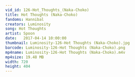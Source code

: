 ```yaml
---
vid_id: 126-Hot_Thoughts_(Naka-Choko)
title: Hot Thoughts (Naka-Choko)
fandoms: Hannibal
creators: Luminosity
song: Hot Thoughts
artist: Spoon
date:   2017-04-14 10:00:00
thumbnail: Luminosity-126-Hot Thoughts (Naka-Choko).jpg
barcode: Luminosity-126-Hot Thoughts (Naka-Choko).png
mp4name: Luminosity-126-Hot Thoughts (Naka-Choko).m4v
mp4size: 19.48 MB
width: 720
height: 404
---
```



  